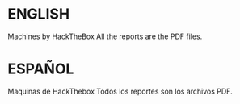# ENGLISH
Machines by HackTheBox
All the reports are the PDF files.
# ESPAÑOL
Maquinas de HackThebox 
Todos los reportes son los archivos PDF.
